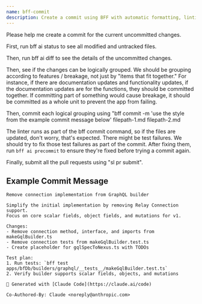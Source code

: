 ```yaml
---
name: bff-commit
description: Create a commit using BFF with automatic formatting, linting, and PR submission
---
```


Please help me create a commit for the current uncommitted changes.

First, run bff ai status to see all modified and untracked files.

Then, run bff ai diff to see the details of the uncommitted changes.

Then, see if the changes can be logically grouped. We should be grouping
according to features / breakage, not just by "items that fit together." For
instance, if there are documentation updates and functionality updates, if the
documentation updates are for the functions, they should be committed together.
If committing part of something would cause breakage, it should be committed as
a whole unit to prevent the app from failing.

Then, commit each logical grouping using "bff commit -m 'use the style from the
example commit message below' filepath-1.md filepath-2.md

The linter runs as part of the bff commit command, so if the files are updated,
don't worry, that's expected. There might be test failures. We should try to fix
those test failures as part of the commit. After fixing them, run
`bff ai precommit` to ensure they're fixed before trying a commit again.

Finally, submit all the pull requests using "sl pr submit".

## Example Commit Message

```
Remove connection implementation from GraphQL builder

Simplify the initial implementation by removing Relay Connection support.
Focus on core scalar fields, object fields, and mutations for v1.

Changes:
- Remove connection method, interface, and imports from makeGqlBuilder.ts
- Remove connection tests from makeGqlBuilder.test.ts
- Create placeholder for gqlSpecToNexus.ts with TODOs

Test plan:
1. Run tests: `bff test apps/bfDb/builders/graphql/__tests__/makeGqlBuilder.test.ts`
2. Verify builder supports scalar fields, objects, and mutations

🤖 Generated with [Claude Code](https://claude.ai/code)

Co-Authored-By: Claude <noreply@anthropic.com>
```
